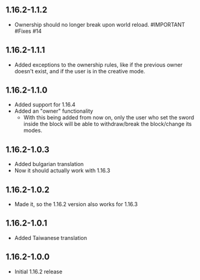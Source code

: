 ## 1.16.2-1.1.2

* Ownership should no longer break upon world reload. #IMPORTANT #Fixes #14

## 1.16.2-1.1.1

* Added exceptions to the ownership rules, like if the previous owner doesn't exist, and if the user is in the creative
  mode.

## 1.16.2-1.1.0

* Added support for 1.16.4
* Added an "owner" functionality
    * With this being added from now on, only the user who set the sword inside the block will be able to withdraw/break
      the block/change its modes.

## 1.16.2-1.0.3

* Added bulgarian translation
* Now it should actually work with 1.16.3

## 1.16.2-1.0.2

* Made it, so the 1.16.2 version also works for 1.16.3

## 1.16.2-1.0.1

* Added Taiwanese translation

## 1.16.2-1.0.0

* Initial 1.16.2 release